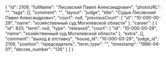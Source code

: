 {
    "id": 2109,
    "fullName": "Лисовский Павел Александрович",
    "photoURL": "",
    "tags": [],
    "comment": "",
    "layout": "judge",
    "title": "Судья Лисовский Павел Александрович",
    "court": null,
    "previousCourt": {
        "id": "10-000-00-29",
        "name": "хозяйственный суд Могилевской области"
    },
    "career": [
        {
            "id": 825,
            "term": null,
            "type": "released",
            "court": {
                "id": "10-000-00-29",
                "name": "хозяйственный суд Могилевской области"
            },
            "extra": [],
            "comment": "выход в отставку",
            "house_id": "10-000-00-29",
            "judge_id": 2109,
            "position": "председатель",
            "term_type": "",
            "timestamp": "1996-04-01",
            "decree_number": "126"
        }
    ]
}